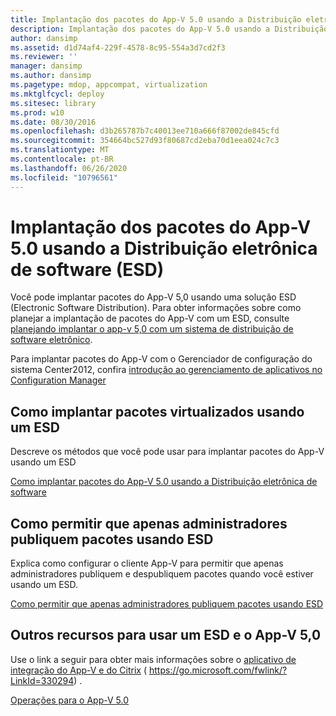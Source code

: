 ```yaml
---
title: Implantação dos pacotes do App-V 5.0 usando a Distribuição eletrônica de software (ESD)
description: Implantação dos pacotes do App-V 5.0 usando a Distribuição eletrônica de software (ESD)
author: dansimp
ms.assetid: d1d74af4-229f-4578-8c95-554a3d7cd2f3
ms.reviewer: ''
manager: dansimp
ms.author: dansimp
ms.pagetype: mdop, appcompat, virtualization
ms.mktglfcycl: deploy
ms.sitesec: library
ms.prod: w10
ms.date: 08/30/2016
ms.openlocfilehash: d3b265787b7c40013ee710a666f87002de845cfd
ms.sourcegitcommit: 354664bc527d93f80687cd2eba70d1eea024c7c3
ms.translationtype: MT
ms.contentlocale: pt-BR
ms.lasthandoff: 06/26/2020
ms.locfileid: "10796561"
---
```

# Implantação dos pacotes do App-V 5.0 usando a Distribuição eletrônica de software (ESD)


Você pode implantar pacotes do App-V 5,0 usando uma solução ESD (Electronic Software Distribution). Para obter informações sobre como planejar a implantação de pacotes do App-V com um ESD, consulte [planejando implantar o app-v 5,0 com um sistema de distribuição de software eletrônico](planning-to-deploy-app-v-50-with-an-electronic-software-distribution-system.md).

Para implantar pacotes do App-V com o Gerenciador de configuração do sistema Center2012, confira [introdução ao gerenciamento de aplicativos no Configuration Manager](https://go.microsoft.com/fwlink/?LinkId=281816)

## Como implantar pacotes virtualizados usando um ESD


Descreve os métodos que você pode usar para implantar pacotes do App-V usando um ESD

[Como implantar pacotes do App-V 5.0 usando a Distribuição eletrônica de software](how-to-deploy-app-v-50-packages-using-electronic-software-distribution.md)

## Como permitir que apenas administradores publiquem pacotes usando ESD


Explica como configurar o cliente App-V para permitir que apenas administradores publiquem e despubliquem pacotes quando você estiver usando um ESD.

[Como permitir que apenas administradores publiquem pacotes usando ESD](how-to-enable-only-administrators-to-publish-packages-by-using-an-esd.md)






## Outros recursos para usar um ESD e o App-V 5,0


Use o link a seguir para obter mais informações sobre o [aplicativo de integração do App-V e do Citrix](https://go.microsoft.com/fwlink/?LinkId=330294 ) ( https://go.microsoft.com/fwlink/?LinkId=330294) .

[Operações para o App-V 5.0](operations-for-app-v-50.md)

 

 






